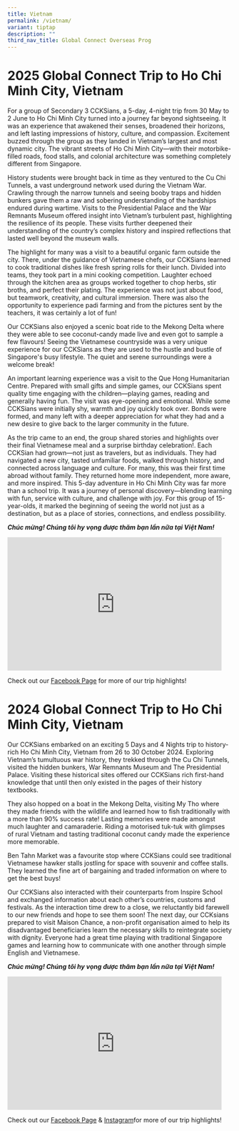 ```yaml
---
title: Vietnam
permalink: /vietnam/
variant: tiptap
description: ""
third_nav_title: Global Connect Overseas Prog
---
```

<h1><strong>2025 Global Connect Trip to Ho Chi Minh City, Vietnam</strong></h1>
<p>For a group of Secondary 3 CCKSians, a 5-day, 4-night trip from 30 May
to 2 June to Ho Chi Minh City turned into a journey far beyond sightseeing.
It was an experience that awakened their senses, broadened their horizons,
and left lasting impressions of history, culture, and compassion. Excitement
buzzed through the group as they landed in Vietnam’s largest and most dynamic
city. The vibrant streets of Ho Chi Minh City—with their motorbike-filled
roads, food stalls, and colonial architecture was something completely
different from Singapore.</p>
<p>History students were brought back in time as they ventured to the Cu
Chi Tunnels, a vast underground network used during the Vietnam War. Crawling
through the narrow tunnels and seeing booby traps and hidden bunkers gave
them a raw and sobering understanding of the hardships endured during wartime.
Visits to the Presidential Palace and the War Remnants Museum offered insight
into Vietnam’s turbulent past, highlighting the resilience of its people.
These visits further deepened their understanding of the country’s complex
history and inspired reflections that lasted well beyond the museum walls.</p>
<p>The highlight for many was a visit to a beautiful organic farm outside
the city. There, under the guidance of Vietnamese chefs, our CCKSians learned
to cook traditional dishes like fresh spring rolls for their lunch. Divided
into teams, they took part in a mini cooking competition. Laughter echoed
through the kitchen area as groups worked together to chop herbs, stir
broths, and perfect their plating. The experience was not just about food,
but teamwork, creativity, and cultural immersion. There was also the opportunity
to experience padi farming and from the pictures sent by the teachers,
it was certainly a lot of fun!</p>
<p>Our CCKSians also enjoyed a scenic boat ride to the Mekong Delta where
they were able to see coconut-candy made live and even got to sample a
few flavours! Seeing the Vietnamese countryside was a very unique experience
for our CCKSians as they are used to the hustle and bustle of Singapore's
busy lifestyle. The quiet and serene surroundings were a welcome break!</p>
<p>An important learning experience was a visit to the Que Hong Humanitarian
Centre. Prepared with small gifts and simple games, our CCKSians spent
quality time engaging with the children—playing games, reading and generally
having fun. The visit was eye-opening and emotional. While some CCKSians
were initially shy, warmth and joy quickly took over. Bonds were formed,
and many left with a deeper appreciation for what they had and a new desire
to give back to the larger community in the future.</p>
<p>As the trip came to an end, the group shared stories and highlights over
their final Vietnamese meal and a surprise birthday celebration!. Each
CCKSian had grown—not just as travelers, but as individuals. They had navigated
a new city, tasted unfamiliar foods, walked through history, and connected
across language and culture. For many, this was their first time abroad
without family. They returned home more independent, more aware, and more
inspired. This 5-day adventure in Ho Chi Minh City was far more than a
school trip. It was a journey of personal discovery—blending learning with
fun, service with culture, and challenge with joy. For this group of 15-year-olds,
it marked the beginning of seeing the world not just as a destination,
but as a place of stories, connections, and endless possibility.</p>
<p><strong><em>Chúc mừng! Chúng tôi hy vọng được thăm bạn lần nữa tại Việt Nam!</em></strong>
</p>
<div class="iframe-wrapper">
<iframe height="299" width="480" allowfullscreen="true" frameborder="0" src="https://docs.google.com/presentation/d/e/2PACX-1vQGfOEYMQZMo6VLYhoa2kmsLIINrWAXglMIZNEJPd6eXwatC0Ek2uwC0S8bf13qRgQT_hVXbrx1Mm4A/pubembed?start=true&amp;loop=true&amp;delayms=3000"></iframe>
</div>
<p>Check out our <a href="https://www.facebook.com/CCKSians" rel="noopener noreferrer nofollow" target="_blank"><u>Facebook Page</u></a> for
more of our trip highlights!</p>
<h1><strong>2024 Global Connect Trip to Ho Chi Minh City, Vietnam</strong></h1>
<p>Our CCKSians embarked on an exciting 5 Days and 4 Nights trip to history-rich
Ho Chi Minh City, Vietnam from 26 to 30 October 2024. Exploring Vietnam’s
tumultuous war history, they trekked through the Cu Chi Tunnels, visited
the hidden bunkers, War Remnants Museum and The Presidential Palace. Visiting
these historical sites offered our CCKSians rich first-hand knowledge that
until then only existed in the pages of their history textbooks.</p>
<p>They also hopped on a boat in the Mekong Delta, visiting My Tho where
they made friends with the wildlife and learned how to fish traditionally
with a more than 90% success rate! Lasting memories were made amongst much
laughter and camaraderie. Riding a motorised tuk-tuk with glimpses of rural
Vietnam and tasting traditional coconut candy made the experience more
memorable.</p>
<p>Ben Tahn Market was a favourite stop where CCKSians could see traditional
Vietnamese hawker stalls jostling for space with souvenir and coffee stalls.
They learned the fine art of bargaining and traded information on where
to get the best buys!</p>
<p>Our CCKSians also interacted with their counterparts from Inspire School
and exchanged information about each other’s countries, customs and festivals.
As the interaction time drew to a close, we reluctantly bid farewell to
our new friends and hope to see them soon! The next day, our CCKsians prepared
to visit Maison Chance, a non-profit organisation aimed to help its disadvantaged
beneficiaries learn the necessary skills to reintegrate society with dignity.
Everyone had a great time playing with traditional Singapore games and
learning how to communicate with one another through simple English and
Vietnamese.</p>
<p><strong><em>Chúc mừng! Chúng tôi hy vọng được thăm bạn lần nữa tại Việt Nam!</em></strong>
</p>
<div class="iframe-wrapper">
<iframe height="299" width="480" allowfullscreen="true" frameborder="0" src="https://docs.google.com/presentation/d/e/2PACX-1vTm1D9NSkFbpaetjeFDhunAoVkNQu9eGBqokRfc43tr-pH8d_z754zfpbF8nDxRgI4XvuW_Ie_vyoPV/embed?start=true&amp;loop=true&amp;delayms=3000"></iframe>
</div>
<p>Check out our <a href="https://www.facebook.com/CCKSians" rel="noopener noreferrer nofollow" target="_blank">Facebook Page</a> &amp;
<a href="https://www.instagram.com/cckssofficial/" rel="noopener noreferrer nofollow" target="_blank">Instagram</a>for more of our trip highlights!</p>
<p></p>